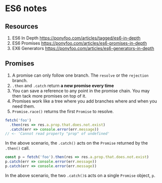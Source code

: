 # ES6 notes

## Resources

1. ES6 In Depth <https://ponyfoo.com/articles/tagged/es6-in-depth>
1. ES6 Promises <https://ponyfoo.com/articles/es6-promises-in-depth>
1. EX6 Generators <https://ponyfoo.com/articles/es6-generators-in-depth>

## Promises

1. A promise can only follow one branch. The `resolve` or the `rejection` branch.
1. `.then` and `.catch` return **a new promise every time**
1. You can save a reference to any point in the promise chain. You may then tack more promises on top of it.
1. Promises work like a tree where you add branches where and when you need them.
1. `Promise.race()` returns the first `Promise` to resolve.

```javascript
fetch('foo')
  .then(res => res.a.prop.that.does.not.exist)
  .catch(err => console.error(err.message))
// <- 'Cannot read property "prop" of undefined'
```

In the above scenario, the `.catch()` acts on the `Promise` returned by the `.then()` call.

```javascript
const p = fetch('foo').then(res => res.a.prop.that.does.not.exist)
p.catch(err => console.error(err.message))
p.catch(err => console.error(err.message))
```

In the above scenario, the two `.catch()`s acts on a single `Promise` object, `p`.

